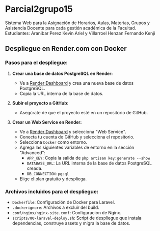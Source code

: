 # Parcial2grupo15
Sistema Web para la Asignación de Horarios, Aulas, Materias, Grupos y Asistencia  Docente para cada gestión académica de la Facultad.
Estudiantes:  Aranibar Perez Kevin Ariel y Villarroel Henzan Fernando Kenji 
## Despliegue en Render.com con Docker

### Pasos para el despliegue:

1. **Crear una base de datos PostgreSQL en Render:**
   - Ve a [Render Dashboard](https://dashboard.render.com/new/database) y crea una nueva base de datos PostgreSQL.
   - Copia la URL interna de la base de datos.

2. **Subir el proyecto a GitHub:**
   - Asegúrate de que el proyecto esté en un repositorio de GitHub.

3. **Crear un Web Service en Render:**
   - Ve a [Render Dashboard](https://dashboard.render.com/new) y selecciona "Web Service".
   - Conecta tu cuenta de GitHub y selecciona el repositorio.
   - Selecciona `Docker` como entorno.
   - Agrega las siguientes variables de entorno en la sección "Advanced":
     - `APP_KEY`: Copia la salida de `php artisan key:generate --show`
     - `DATABASE_URL`: La URL interna de la base de datos PostgreSQL creada.
     - `DB_CONNECTION`: `pgsql`
   - Elige el plan gratuito y despliega.

### Archivos incluidos para el despliegue:
- `Dockerfile`: Configuración de Docker para Laravel.
- `.dockerignore`: Archivos a excluir del build.
- `conf/nginx/nginx-site.conf`: Configuración de Nginx.
- `scripts/00-laravel-deploy.sh`: Script de despliegue que instala dependencias, construye assets y migra la base de datos.
